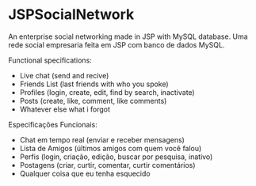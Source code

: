 # JSPSocialNetwork
An enterprise social networking made in JSP with MySQL database.
Uma rede social empresaria feita em JSP com banco de dados MySQL.

Functional specifications:
  - Live chat (send and recive)
  - Friends List (last friends with who you spoke)
  - Profiles (login, create, edit, find by search, inactivate)
  - Posts (create, like, comment, like comments)
  - Whatever else what i forgot
  
Especificações Funcionais:
  - Chat em tempo real (enviar e receber mensagens)
  - Lista de Amigos (últimos amigos com quem você falou)
  - Perfis (login, criação, edição, buscar por pesquisa, inativo)
  - Postagens (criar, curtir, comentar, curtir comentários)
  - Qualquer coisa que eu tenha esquecido
